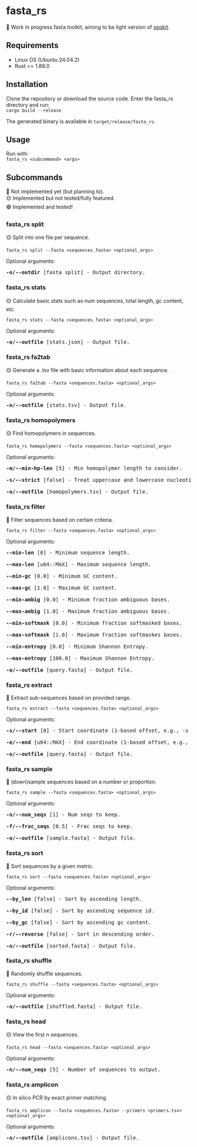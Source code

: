 # fasta_rs
🚧 Work in progress fasta toolkit, aiming to be light version of [seqkit](https://github.com/shenwei356/seqkit/).

## Requirements
- Linux OS (Ubuntu 24.04.2)
- Rust >= 1.88.0

## Installation
Clone the repository or download the source code. Enter the fasta_rs directory and run:<br>
`cargo build --release`

The generated binary is available in `target/release/fasta_rs`.

## Usage
Run with:<br>
`fasta_rs <subcommand> <args>`

## Subcommands
🔴 Not implemented yet (but planning to).<br>
🟡 Implemented but not tested/fully featured.<br>
🟢 Implemented and tested!

### fasta_rs split
🟡 Split into one file per sequence.

`fasta_rs split --fasta <sequences.fasta> <optional_args>`

Optional arguments:
<pre>
<b>-o/--outdir</b> [fasta_split] - Output directory.
</pre>

### fasta_rs stats
🟡 Calculate basic stats such as num sequences, total length, gc content, etc.

`fasta_rs stats --fasta <sequences.fasta> <optional_args>`

Optional arguments:
<pre>
<b>-o/--outfile</b> [stats.json] - Output file.
</pre>

### fasta_rs fa2tab
🟡 Generate a .tsv file with basic information about each sequence.

`fasta_rs fa2tab --fasta <sequences.fasta> <optional_args>`

Optional arguments:
<pre>
<b>-o/--outfile</b> [stats.tsv] - Output file.
</pre>

### fasta_rs homopolymers
🟡 Find homopolymers in sequences.

`fasta_rs homopolymers --fasta <sequences.fasta> <optional_args>`

Optional arguments:
<pre>
<b>-m/--min-hp-len</b> [5] - Min homopolymer length to consider.

<b>-s/--strict</b> [false] - Treat uppercase and lowercase nucleotides as different. E.g., AAAAA and aaaaa will be considered separate.

<b>-o/--outfile</b> [homopolymers.tsv] - Output file.
</pre>

### fasta_rs filter
🔴 Filter sequences based on certain criteria.

`fasta_rs filter --fasta <sequences.fasta> <optional_args>`

Optional arguments:
<pre>
<b>--min-len</b> [0] - Minimum sequence length.

<b>--max-len</b> [u64::MAX] - Maximum sequence length.

<b>--min-gc</b> [0.0] - Minimum GC content.

<b>--max-gc</b> [1.0] - Maximum GC content.

<b>--min-ambig</b> [0.0] - Minimum fraction ambiguous bases.

<b>--max-ambig</b> [1.0] - Maximum fraction ambiguous bases.

<b>--min-softmask</b> [0.0] - Minimum fraction softmasked bases.

<b>--max-softmask</b> [1.0] - Maximum fraction softmaskes bases.

<b>--min-entropy</b> [0.0] - Minimum Shannon Entropy.

<b>--max-entropy</b> [100.0] - Maximum Shannon Entropy.

<b>-o/--outfile</b> [query.fasta] - Output file.
</pre>

### fasta_rs extract
🔴 Extract sub-sequences based on provided range.

`fasta_rs extract --fasta <sequences.fasta> <optional_args>`

Optional arguments:
<pre>
<b>-s/--start</b> [0] - Start coordinate (1-based offset, e.g., -s 1 means the 1st base).

<b>-e/--end</b> [u64::MAX] - End coordinate (1-based offset, e.g., -e 10 means the 10th base).

<b>-o/--outfile</b> [query.fasta] - Output file.
</pre>

### fasta_rs sample
🔴 (down)sample sequences based on a number or proportion.

`fasta_rs sample --fasta <sequences.fasta> <optional_args>`

Optional arguments:
<pre>
<b>-n/--num_seqs</b> [1] - Num seqs to keep.

<b>-f/--frac_seqs</b> [0.5] - Frac seqs to keep.

<b>-o/--outfile</b> [sample.fasta] - Output file.
</pre>

### fasta_rs sort
🔴 Sort sequences by a given metric.


`fasta_rs sort --fasta <sequences.fasta> <optional_args>`

Optional arguments:
<pre>
<b>--by_len</b> [false] - Sort by ascending length.

<b>--by_id</b> [false] - Sort by ascending sequence id.

<b>--by_gc</b> [false] - Sort by ascending gc content.

<b>-r/--reverse</b> [false] - Sort in descending order.

<b>-o/--outfile</b> [sorted.fasta] - Output file.
</pre>

### fasta_rs shuffle
🔴 Randomly shuffle sequences.


`fasta_rs shuffle --fasta <sequences.fasta> <optional_args>`

Optional arguments:
<pre>
<b>-o/--outfile</b> [shuffled.fasta] - Output file.
</pre>

### fasta_rs head
🟡 View the first n sequences.

`fasta_rs head --fasta <sequences.fasta> <optional_args>`

Optional arguments:
<pre>
<b>-n/--num_seqs</b> [5] - Number of sequences to output.
</pre>

### fasta_rs amplicon
🟡 In silico PCR by exact primer matching.

`fasta_rs amplicon --fasta <sequences.fasta> --primers <primers.tsv> <optional_args>`

Optional arguments:
<pre>
<b>-o/--outfile</b> [amplicons.tsv] - Output file.
</pre>

